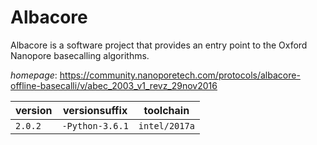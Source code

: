 # Albacore

Albacore is a software project that provides an entry point to the Oxford Nanopore basecalling  algorithms.

*homepage*: <https://community.nanoporetech.com/protocols/albacore-offline-basecalli/v/abec_2003_v1_revz_29nov2016>

version | versionsuffix | toolchain
--------|---------------|----------
``2.0.2`` | ``-Python-3.6.1`` | ``intel/2017a``
